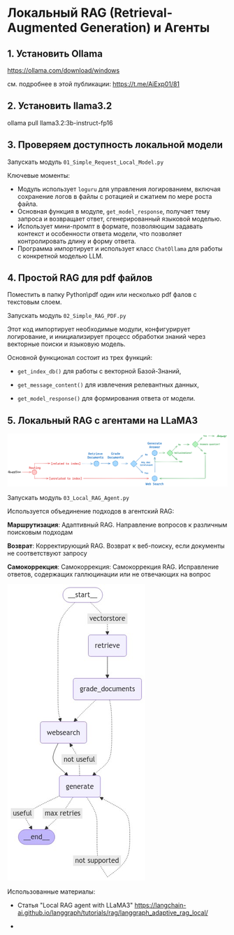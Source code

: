 # Локальный RAG (Retrieval-Augmented Generation) и Агенты  


## 1. Установить Ollama
https://ollama.com/download/windows

см. подробнее в этой публикации: https://t.me/AiExp01/81

## 2. Установить llama3.2
ollama pull llama3.2:3b-instruct-fp16 

## 3. Проверяем доступность локальной модели

Запускать модуль `01_Simple_Request_Local_Model.py`

Ключевые моменты:
- Модуль использует `loguru` для управления логированием, включая сохранение логов в файлы с ротацией и сжатием 
по мере роста файла.
- Основная функция в модуле, `get_model_response`, получает тему запроса и возвращает ответ, сгенерированный 
языковой моделью.
- Использует мини-промпт в формате, позволяющим задавать контекст и особенности ответа модели, что позволяет 
контролировать длину и форму ответа.
- Программа импортирует и использует класс `ChatOllama` для работы с конкретной моделью LLM.

## 4. Простой RAG для pdf файлов
Поместить в папку Python\pdf один или несколько pdf фалов с текстовым слоем.

Запускать модуль `02_Simple_RAG_PDF.py`

Этот код импортирует необходимые модули, конфигурирует логирование, и инициализирует процесс обработки знаний 
через векторные поиски и языковую модель. 

Основной функционал состоит из трех функций: 
* `get_index_db()` для работы с векторной Базой-Знаний, 

* `get_message_content()` для извлечения релевантных данных,

* `get_model_response()` для формирования ответа от модели.

## 5. Локальный RAG с агентами на LLaMA3
![](Local_RAG_Agent.png)

Запускать модуль `03_Local_RAG_Agent.py`

Используется объединение подходов в агентский RAG:

**Маршрутизация**: Адаптивный RAG. Направление вопросов к различным поисковым подходам

**Возврат**: Корректирующий RAG. Возврат к веб-поиску, если документы не соответствуют запросу

**Самокоррекция**: Самокоррекция: Самокоррекция RAG. Исправление ответов, содержащих галлюцинации или не отвечающих на вопрос

![](graph_image.png)

Использованные материалы:

* Статья "Local RAG agent with LLaMA3" https://langchain-ai.github.io/langgraph/tutorials/rag/langgraph_adaptive_rag_local/

* 